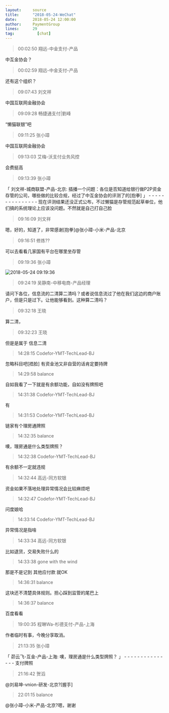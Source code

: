 ```yaml
---
layout:     source 
title:      "2018-05-24-WeChat"
date:       2018-05-24 12:00:00
author:     PaymentGroup
lines:      29 
tag:		  [chat]
---
```

> 00:02:50  翔远-中金支付-产品  
   
中互金协会？  
   
> 00:02:59  翔远-中金支付-产品  
   
还有这个组织？  
   
> 09:07:43  刘文祥  
   
中国互联网金融协会  
   
> 09:09:28  畅捷通支付|劉峰  
   
“懒猫联银”吧  
   
> 09:11:25  张小璋  
   
中国互联网金融协会  
   
> 09:13:03  艾梅-沃支付业务风控  
   
会费挺高  
   
> 09:13:39  张小璋  
   
「 刘文祥-城商联盟-产品-北京: 插播一个问题：各位是否知道给银行做P2P资金存管的公司，哪些做的比较合规，经过了中互金协会的评测了的[抱拳] 」 - - - - - - - - - - - - - - - 现在评测结果还没正式公布，不过懒猫是存管规范起草单位，他们搞的系统理论上应该没问题。不然就是自己打自己脸  
   
> 09:16:09  刘文祥  
   
嗯，好的，知道了，非常感谢[抱拳]@张小璋-小米-产品-北京   
   
> 09:16:51  修炼??  
   
可以去看看几家国有平台在哪里坐存管  
   
> 09:19:36  张小璋  
   
![2018-05-24 09:19:36](http://static.cocolian.org/img/20180524_091936.png) 
   
> 09:24:19  吴静南-中移电商-产品经理  
   
请问下各位，信息流的二清算二清吗？或者说信息流过了他在我们这边的商户账户，但是只是过下。让他能够看到。这种算二清吗？  
   
> 09:32:18  王晓  
   
算二清，  
   
> 09:32:23  王晓  
   
但是是属于 信息二清  
   
> 14:28:15  Codefor-YMT-TechLead-BJ  
   
忽略科目吧[捂脸]  有资金池又非自营的话肯定要持牌  
   
> 14:29:58  balance  
   
自如我看了一下就是有余额功能，自如没有牌照吧  
   
> 14:31:38  Codefor-YMT-TechLead-BJ  
   
有  
   
> 14:31:53  Codefor-YMT-TechLead-BJ  
   
链家有个理房通牌照  
   
> 14:32:35  balance  
   
噢，理房通是什么类型牌照？  
   
> 14:32:38  Codefor-YMT-TechLead-BJ  
   
有余额不一定就违规  
   
> 14:32:44  高远-同方软银  
   
资金如果不落地处理异常情况会比较麻烦吧  
   
> 14:32:47  Codefor-YMT-TechLead-BJ  
   
问度娘哈  
   
> 14:33:14  Codefor-YMT-TechLead-BJ  
   
异常情况是指啥  
   
> 14:33:34  高远-同方软银  
   
比如退货，交易失败什么的  
   
> 14:33:38  gone with the wind  
   
那是不是记到 其他应付款 就OK  
   
> 14:36:31  balance  
   
这块还不清楚具体规则。担心踩到监管的尾巴上  
   
> 14:36:37  balance  
   
百度看看  
   
> 19:00:35  程琳Wa-杉德支付-产品-上海  
   
作者临时有事，今晚分享取消。  
   
> 21:13:35  张小璋  
   
「 茆云飞-互金-产品-上海: 噢，理房通是什么类型牌照？ 」 - - - - - - - - - - - - - - - 支付牌照  
   
> 21:16:42  贺滔  
   
@刘易坤-vnion-研发-北京?[握手]  
   
> 22:01:15  balance  
   
@张小璋-小米-产品-北京?嗯，谢谢  
   
